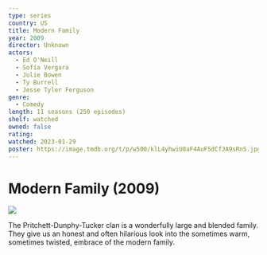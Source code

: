 ```yaml
---
type: series
country: US
title: Modern Family
year: 2009
director: Unknown
actors:
  - Ed O'Neill
  - Sofía Vergara
  - Julie Bowen
  - Ty Burrell
  - Jesse Tyler Ferguson
genre:
  - Comedy
length: 11 seasons (250 episodes)
shelf: watched
owned: false
rating:
watched: 2023-01-29
poster: https://image.tmdb.org/t/p/w500/klL4yhwiU8aF4AuF5dCfJA9sRnS.jpg
---
```


# Modern Family (2009)

![](https://image.tmdb.org/t/p/w500/klL4yhwiU8aF4AuF5dCfJA9sRnS.jpg)

The Pritchett-Dunphy-Tucker clan is a wonderfully large and blended family. They give us an honest and often hilarious look into the sometimes warm, sometimes twisted, embrace of the modern family.